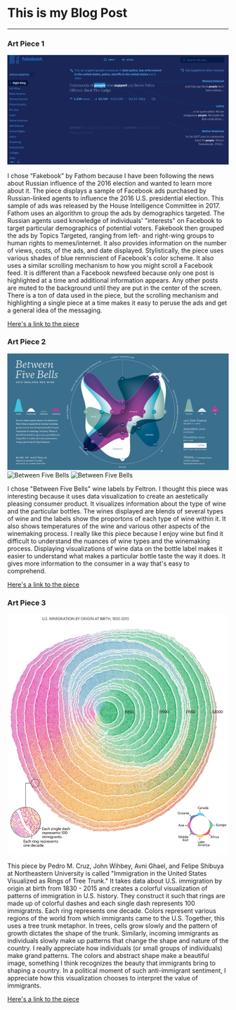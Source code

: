 # This is my Blog Post
------

### Art Piece 1
![Fakebook](images/fakebook.png?raw=true "Fakebook")

I chose “Fakebook” by Fathom because I have been following the news about Russian influence of the 2016 election and wanted to learn more about it. The piece displays a sample of Facebook ads purchased by Russian-linked agents to influence the 2016 U.S. presidential election. This sample of ads was released by the House Intelligence Committee in 2017. Fathom uses an algorithm to group the ads by demographics targeted. The Russian agents used knowledge of individuals' "interests" on Facebook to target particular demographics of potential voters. Fakebook then grouped the ads by Topics Targeted, ranging from left- and right-wing groups to human rights to memes/internet. It also provides information on the number of views, costs, of the ads, and date displayed. Stylistically, the piece uses various shades of blue remniscient of Facebook's color scheme. It also uses a similar scrolling mechanism to how you might scroll a Facebook feed. It is different than a Facebook newsfeed because only one post is highlighted at a time and additional information appears. Any other posts are muted to the background until they are put in the center of the screen. There is a ton of data used in the piece, but the scrolling mechanism and highlighting a single piece at a time makes it easy to peruse the ads and get a general idea of the messaging. 

[Here's a link to the piece](https://fathom.info/fakebook/)


### Art Piece 2

![Between Five Bells](images/between_five_bells.jpg?raw=true "Between Five Bells")
![Between Five Bells](images/between_five_bells2.jpg?raw=true "Between Five Bells")
![Between Five Bells](images/winebottles.png?raw=true "Between Five Bells")

I chose "Between Five Bells" wine labels by Feltron. I thought this piece was interesting because it uses data visualization to create an aestetically pleasing consumer product. It visualizes information about the type of wine and the particular bottles. The wines displayed are blends of several types of wine and the labels show the proportons of each type of wine within it. It also shows temperatures of the wine and various other aspects of the winemaking process. I really like this piece because I enjoy wine but find it difficult to understand the nuances of wine types and the winemaking process. Displaying visualizations of wine data on the bottle label makes it easier to understand what makes a particular bottle taste the way it does. It gives more information to the consumer in a way that's easy to comprehend.

[Here's a link to the piece](http://betweenfivebells.com/labels)

### Art Piece 3

![Immigration Tree Trunks](images/immigration.png?raw=true "Immigration Tree Trunks")

This piece by Pedro M. Cruz, John Wihbey, Avni Ghael, and Felipe Shibuya at Northeastern University is called "Immigration in the United States Visualized as Rings of Tree Trunk." It takes data about U.S. immigration by origin at birth from 1830 - 2015 and creates a colorful visualization of patterns of immigration in U.S. history. They construct it such that rings are made up of colorful dashes and each single dash represents 100 immigratnts. Each ring represents one decade. Colors represent various regions of the world from which immigrants came to the U.S. Together, this uses a tree trunk metaphor. In trees, cells grow slowly and the pattern of growth dictates the shape of the trunk. Similarly, incoming immigrants as individuals slowly make up patterns that change the shape and nature of the country. I really appreciate how individuals (or small groups of individuals) make grand patterns. The colors and abstract shape make a beautiful image, something I think recognizes the beauty that immigrants bring to shaping a country. In a political moment of such anti-immigrant sentiment, I appreciate how this visualization chooses to interpret the value of immigrants.

[Here's a link to the piece](https://flowingdata.com/2018/07/05/immigration-in-the-united-states-visualized-as-rings-of-tree-trunk/)
